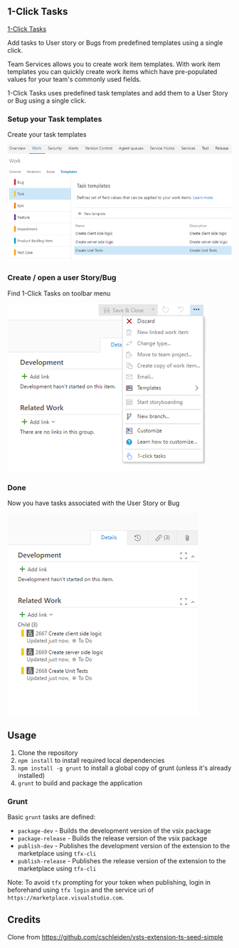 ## 1-Click Tasks ##

<a href="https://marketplace.visualstudio.com/items?itemName=ruifig.vsts-work-item-one-click-tasks" target="_blank">1-Click Tasks</a>

Add tasks to User story or Bugs from predefined templates using a single click.

Team Services allows you to create work item templates.
With work item templates you can quickly create work items which have pre-populated values for your team's commonly used fields.

1-Click Tasks uses predefined task templates and add them to a User Story or Bug using a single click.

### Setup your Task templates ###

Create your task templates

<img src="src/img/screen01.png" alt="Create your task templates" />


### Create / open a user Story/Bug ###

Find 1-Click Tasks on toolbar menu

<img src="src/img/screen02.png" alt="1-Click Tasks on the menu"/>

### Done ###

Now you have tasks associated with the User Story or Bug

<img src="src/img/screen03.png" alt="Done"/>


## Usage ##

1. Clone the repository
1. `npm install` to install required local dependencies
2. `npm install -g grunt` to install a global copy of grunt (unless it's already installed)
2. `grunt` to build and package the application

### Grunt ###

Basic `grunt` tasks are defined:

* `package-dev` - Builds the development version of the vsix package
* `package-release` - Builds the release version of the vsix package
* `publish-dev` - Publishes the development version of the extension to the marketplace using `tfx-cli`
* `publish-release` - Publishes the release version of the extension to the marketplace using `tfx-cli`

Note: To avoid `tfx` prompting for your token when publishing, login in beforehand using `tfx login` and the service uri of ` https://marketplace.visualstudio.com`.

## Credits ##

Clone from https://github.com/cschleiden/vsts-extension-ts-seed-simple
